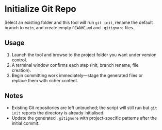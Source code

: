 # Initialize Git Repo

Select an existing folder and this tool will run `git init`, rename the default branch to `main`, and create empty `README.md` and `.gitignore` files.

## Usage

1. Launch the tool and browse to the project folder you want under version control.
2. A terminal window confirms each step (init, branch rename, file creation).
3. Begin committing work immediately—stage the generated files or replace them with richer content.

## Notes

- Existing Git repositories are left untouched; the script will still run but `git init` reports the directory is already initialised.
- Update the generated `.gitignore` with project-specific patterns after the initial commit.

